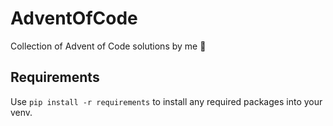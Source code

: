 # AdventOfCode
Collection of Advent of Code solutions by me 🎅

## Requirements
Use ```pip install -r requirements``` to install any required packages into your venv.